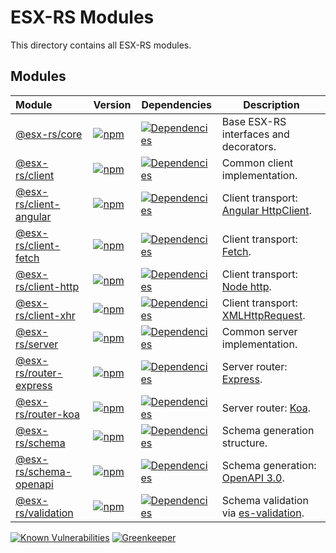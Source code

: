 # ESX-RS Modules

This directory contains all ESX-RS modules.

## Modules

| Module                                             | Version                                                                                                                                                           | Dependencies                                                                                                                                                                                                          | Description                                                                       |
|:---------------------------------------------------|:------------------------------------------------------------------------------------------------------------------------------------------------------------------|-----------------------------------------------------------------------------------------------------------------------------------------------------------------------------------------------------------------------|-----------------------------------------------------------------------------------|
| [@esx-rs/core](/packages/core)                     | [![npm](https://img.shields.io/npm/v/@esx-rs/core.svg?maxAge=2592000&style=flat-square&logo=npm)](https://www.npmjs.com/package/@esx-rs/core)                     | [![Dependencies](https://img.shields.io/david/rraziel/esx-rs.svg?path=packages/core&label=Dependencies&maxAge=2592000&style=flat-square)](https://david-dm.org/rraziel/esx-rs?path=packages/core)                     | Base ESX-RS interfaces and decorators.                                            |
| [@esx-rs/client](/packages/client)                 | [![npm](https://img.shields.io/npm/v/@esx-rs/client.svg?maxAge=2592000&style=flat-square&logo=npm)](https://www.npmjs.com/package/@esx-rs/client)                 | [![Dependencies](https://img.shields.io/david/rraziel/esx-rs.svg?path=packages/client&label=Dependencies&maxAge=2592000&style=flat-square)](https://david-dm.org/rraziel/esx-rs?path=packages/client)                 | Common client implementation.                                                     |
| [@esx-rs/client-angular](/packages/client-angular) | [![npm](https://img.shields.io/npm/v/@esx-rs/client-angular.svg?maxAge=2592000&style=flat-square&logo=npm)](https://www.npmjs.com/package/@esx-rs/client-angular) | [![Dependencies](https://img.shields.io/david/rraziel/esx-rs.svg?path=packages/client-angular&label=Dependencies&maxAge=2592000&style=flat-square)](https://david-dm.org/rraziel/esx-rs?path=packages/client-angular) | Client transport: [Angular HttpClient](https://angular.io/guide/http).            |
| [@esx-rs/client-fetch](/packages/client-fetch)     | [![npm](https://img.shields.io/npm/v/@esx-rs/client-fetch.svg?maxAge=2592000&style=flat-square&logo=npm)](https://www.npmjs.com/package/@esx-rs/client-fetch)     | [![Dependencies](https://img.shields.io/david/rraziel/esx-rs.svg?path=packages/client-fetch&label=Dependencies&maxAge=2592000&style=flat-square)](https://david-dm.org/rraziel/esx-rs?path=packages/client-fetch)     | Client transport: [Fetch](https://fetch.spec.whatwg.org/).                        |
| [@esx-rs/client-http](/packages/client-http)       | [![npm](https://img.shields.io/npm/v/@esx-rs/client-http.svg?maxAge=2592000&style=flat-square&logo=npm)](https://www.npmjs.com/package/@esx-rs/client-http)       | [![Dependencies](https://img.shields.io/david/rraziel/esx-rs.svg?path=packages/client-http&label=Dependencies&maxAge=2592000&style=flat-square)](https://david-dm.org/rraziel/esx-rs?path=packages/client-http)       | Client transport: [Node http](https://nodejs.org/api/http.html).                  |
| [@esx-rs/client-xhr](/packages/client-xhr)         | [![npm](https://img.shields.io/npm/v/@esx-rs/client-xhr.svg?maxAge=2592000&style=flat-square&logo=npm)](https://www.npmjs.com/package/@esx-rs/client-xhr)         | [![Dependencies](https://img.shields.io/david/rraziel/esx-rs.svg?path=packages/client-xhr&label=Dependencies&maxAge=2592000&style=flat-square)](https://david-dm.org/rraziel/esx-rs?path=packages/client-xhr)         | Client transport: [XMLHttpRequest](https://en.wikipedia.org/wiki/XMLHttpRequest). |
| [@esx-rs/server](/packages/server)                 | [![npm](https://img.shields.io/npm/v/@esx-rs/server.svg?maxAge=2592000&style=flat-square&logo=npm)](https://www.npmjs.com/package/@esx-rs/server)                 | [![Dependencies](https://img.shields.io/david/rraziel/esx-rs.svg?path=packages/server&label=Dependencies&maxAge=2592000&style=flat-square)](https://david-dm.org/rraziel/esx-rs?path=packages/server)                 | Common server implementation.                                                     |
| [@esx-rs/router-express](/packages/router-express) | [![npm](https://img.shields.io/npm/v/@esx-rs/router-express.svg?maxAge=2592000&style=flat-square&logo=npm)](https://www.npmjs.com/package/@esx-rs/router-express) | [![Dependencies](https://img.shields.io/david/rraziel/esx-rs.svg?path=packages/router-express&label=Dependencies&maxAge=2592000&style=flat-square)](https://david-dm.org/rraziel/esx-rs?path=packages/router-express) | Server router: [Express](https://expressjs.com/).                                 |
| [@esx-rs/router-koa](/packages/router-koa)         | [![npm](https://img.shields.io/npm/v/@esx-rs/router-koa.svg?maxAge=2592000&style=flat-square&logo=npm)](https://www.npmjs.com/package/@esx-rs/router-koa)         | [![Dependencies](https://img.shields.io/david/rraziel/esx-rs.svg?path=packages/router-koa&label=Dependencies&maxAge=2592000&style=flat-square)](https://david-dm.org/rraziel/esx-rs?path=packages/router-koa)         | Server router: [Koa](http://koajs.com/).                                          |
| [@esx-rs/schema](/packages/schema)                 | [![npm](https://img.shields.io/npm/v/@esx-rs/schema.svg?maxAge=2592000&style=flat-square&logo=npm)](https://www.npmjs.com/package/@esx-rs/schema)                 | [![Dependencies](https://img.shields.io/david/rraziel/esx-rs.svg?path=packages/schema&label=Dependencies&maxAge=2592000&style=flat-square)](https://david-dm.org/rraziel/esx-rs?path=packages/schema)                 | Schema generation structure.                                                      |
| [@esx-rs/schema-openapi](/packages/schema-openapi) | [![npm](https://img.shields.io/npm/v/@esx-rs/schema-openapi.svg?maxAge=2592000&style=flat-square&logo=npm)](https://www.npmjs.com/package/@esx-rs/schema-openapi) | [![Dependencies](https://img.shields.io/david/rraziel/esx-rs.svg?path=packages/schema-openapi&label=Dependencies&maxAge=2592000&style=flat-square)](https://david-dm.org/rraziel/esx-rs?path=packages/schema-openapi) | Schema generation: [OpenAPI 3.0](https://www.openapis.org/).                      |
| [@esx-rs/validation](/packages/validation)         | [![npm](https://img.shields.io/npm/v/@esx-rs/validation.svg?maxAge=2592000&style=flat-square&logo=npm)](https://www.npmjs.com/package/@esx-rs/schema)                 | [![Dependencies](https://img.shields.io/david/rraziel/esx-rs.svg?path=packages/schema&label=Dependencies&maxAge=2592000&style=flat-square)](https://david-dm.org/rraziel/esx-rs?path=packages/validation)         | Schema validation via [es-validation](https://github.com/rraziel/es-validation).  |

[![Known Vulnerabilities](https://snyk.io/test/github/rraziel/esx-rs/badge.svg)](https://snyk.io/test/github/rraziel/esx-rs)
[![Greenkeeper](https://badges.greenkeeper.io/rraziel/esx-rs.svg)](https://greenkeeper.io/)
